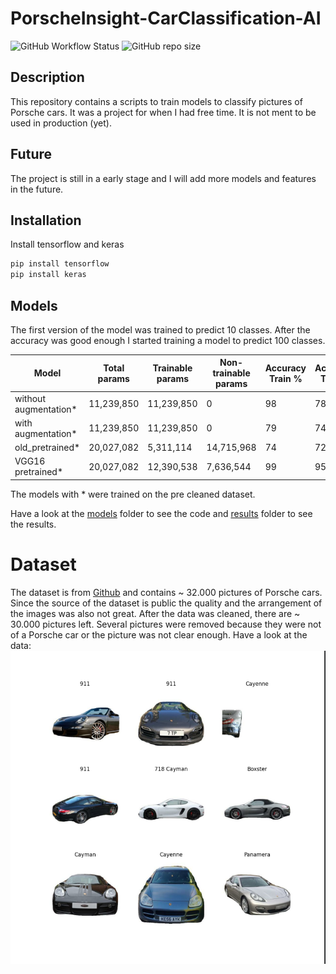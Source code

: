 # PorscheInsight-CarClassification-AI
![GitHub Workflow Status](https://img.shields.io/github/actions/workflow/status/Flippchen/PorscheInsight-CarClassification-AI/python.yaml?logoColor=blue&style=flat-square) ![GitHub repo size](https://img.shields.io/github/repo-size/Flippchen/PorscheInsight-CarClassification-AI?style=flat-square)
## Description
This repository contains a scripts to train models to classify pictures of Porsche cars.
It was a project for when I had free time. It is not ment to be used in production (yet).

## Future
The project is still in a early stage and I will add more models and features in the future.

## Installation
Install tensorflow and keras
```bash
pip install tensorflow
pip install keras
```
## Models
The first version of the model was trained to predict 10 classes. After the accuracy was good enough I started training a model to predict 100 classes.

| Model                 | Total params  | Trainable params  | Non-trainable params | Accuracy Train % | Accuracy Test % | Number of classes |
|-----------------------|---------------|-------------------|----------------------|------------------|-----------------|-------------------|
| without augmentation* | 11,239,850    | 11,239,850        | 0                    | 98               | 78              | 10                |
| with augmentation*    | 11,239,850    | 11,239,850        | 0                    | 79               | 74              | 10                |
| old_pretrained*       | 20,027,082    | 5,311,114         | 14,715,968           | 74               | 72              | 10                |
| VGG16 pretrained*     | 20,027,082    | 12,390,538        | 7,636,544            | 99               | 95              | 10                |
The models with * were trained on the pre cleaned dataset.

Have a look at the [models](models) folder to see the code and [results](models/ten_classes/results) folder to see the results.
# Dataset
The dataset is from [Github](https://github.com/Flippchen/porsche-pictures) and contains ~ 32.000 pictures of Porsche cars.
Since the source of the dataset is public the quality and the arrangement of the images was also not great.
After the data was cleaned, there are ~ 30.000 pictures left. Several pictures were removed because they were not of a Porsche car or the picture was not clear enough.
Have a look at the data:
![Sample images](models/ten_classes/results/sample_images.png "Sample images") 